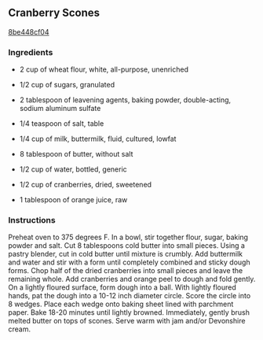 ## Cranberry Scones

[8be448cf04](http://tastykitchen.com/recipes/breads/cranberry-scones-3/)

### Ingredients

 - 2 cup of wheat flour, white, all-purpose, unenriched

 - 1/2 cup of sugars, granulated

 - 2 tablespoon of leavening agents, baking powder, double-acting, sodium aluminum sulfate

 - 1/4 teaspoon of salt, table

 - 1/4 cup of milk, buttermilk, fluid, cultured, lowfat

 - 8 tablespoon of butter, without salt

 - 1/2 cup of water, bottled, generic

 - 1/2 cup of cranberries, dried, sweetened

 - 1 tablespoon of orange juice, raw

### Instructions

Preheat oven to 375 degrees F. In a bowl, stir together flour, sugar, baking powder and salt. Cut 8 tablespoons cold butter into small pieces. Using a pastry blender, cut in cold butter until mixture is crumbly. Add buttermilk and water and stir with a form until completely combined and sticky dough forms. Chop half of the dried cranberries into small pieces and leave the remaining whole. Add cranberries and orange peel to dough and fold gently. On a lightly floured surface, form dough into a ball. With lightly floured hands, pat the dough into a 10-12 inch diameter circle. Score the circle into 8 wedges. Place each wedge onto baking sheet lined with parchment paper. Bake 18-20 minutes until lightly browned. Immediately, gently brush melted butter on tops of scones. Serve warm with jam and/or Devonshire cream.
